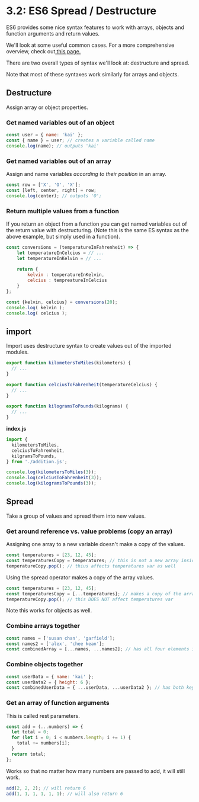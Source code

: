 # 3.2: ES6 Spread / Destructure

ES6 provides some nice syntax features to work with arrays, objects and function arguments and return values.

We'll look at some useful common cases. For a more comprehensive overview, check out[ this page.](https://www.digitalocean.com/community/tutorials/understanding-destructuring-rest-parameters-and-spread-syntax-in-js)

There are two overall types of syntax we'll look at: destructure and spread.

Note that most of these syntaxes work similarly for arrays and objects.

## Destructure

Assign array or object properties.

### Get named variables out of an object

```js
const user = { name: 'kai' };
const { name } = user; // creates a variable called name
console.log(name); // outputs 'kai'
```

### Get named variables out of an array

Assign and name variables _according to their position_ in an array.

```js
const row = ['X', 'O', 'X'];
const [left, center, right] = row;
console.log(center); // outputs 'O';
```

### Return multiple values from a function

If you return an object from a function you can get named variables out of the return value with destructuring. \(Note this is the same ES syntax as the above example, but simply used in a function\).

```js
const conversions = (temperatureInFahrenheit) => {
    let temperatureInCelcius = // ...
    let temperatureInKelvin = // ...
    
    return {
        kelvin : temperatureInKelvin,
        celcius : tempreatureInCelcius
    }
};

const {kelvin, celcius} = conversions(20);
console.log( kelvin );
console.log( celcius );
```

## import

Import uses destructure syntax to create values out of the imported modules.

```js
export function kilometersToMiles(kilometers) {
  // ...
}

export function celciusToFahrenheit(temperatureCelcius) {
  // ...
}

export function kilogramsToPounds(kilograms) {
  // ...
}
```

**index.js**

```js
import {
  kilometersToMiles,
  celciusToFahrenheit,
  kilgramsToPounds,
} from './addition.js';

console.log(kilometersToMiles(3));
console.log(celciusToFahrenheit(3));
console.log(kilogramsToPounds(3));
```

## Spread

Take a group of values and spread them into new values.

### Get around reference vs. value problems \(copy an array\)

Assigning one array to a new variable doesn't make a copy of the values.

```js
const temperatures = [23, 12, 45];
const temperaturesCopy = temperatures; // this is not a new array inside the var
temperatureCopy.pop(); // thius affects temperatures var as well
```

Using the spread operator makes a copy of the array values.

```js
const temperatures = [23, 12, 45];
const temperaturesCopy = [...temperatures]; // makes a copy of the array
temperatureCopy.pop(); // this DOES NOT affect temperatures var
```

Note this works for objects as well. 

### Combine arrays together

```js
const names = ['susan chan', 'garfield'];
const names2 = ['alex', 'chee kean'];
const combinedArray = [...names, ...names2]; // has all four elements inside
```

### Combine objects together

```js
const userData = { name: 'kai' };
const userData2 = { height: 6 };
const combinedUserData = { ...userData, ...userData2 }; // has both keys inside
```

### Get an array of function arguments

This is called rest parameters.

```js
const add = (...numbers) => {
  let total = 0;
  for (let i = 0; i < numbers.length; i += 1) {
    total += numbers[i];
  }
  return total;
};
```

Works so that no matter how many numbers are passed to add, it will still work.

```js
add(2, 2, 2); // will return 6
add(1, 1, 1, 1, 1, 1); // will also return 6
```

